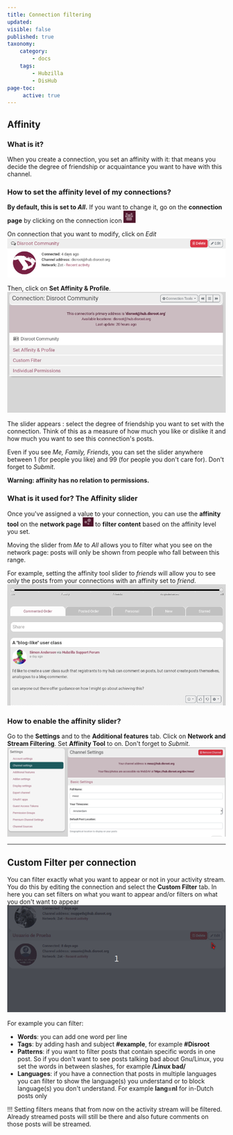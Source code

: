 ```yaml
---
title: Connection filtering
updated:
visible: false
published: true
taxonomy:
    category:
        - docs
    tags:
        - Hubzilla
        - DisHub
page-toc:
     active: true
---
```

## Affinity
### What is it?
When you create a connection, you set an affinity with it: that means you decide the degree of friendship or acquaintance you want to have with this channel.

### How to set the affinity level of my connections?
**By default, this is set to *All*.** If you want to change it, go on the **connection page** by clicking on the connection icon ![connection_icon](en/connection_icon.png)

On connection that you want to modify, click on *Edit*
![connection_disroot](en/connection_disroot.png)

Then, click on **Set Affinity & Profile**.
![affinity_set](en/set_affinity.gif)

The slider appears : select the degree of friendship you want to set with the connection. Think of this as a measure of how much you like or dislike it and how much you want to see this connection's posts.

Even if you see *Me, Family, Friends*, you can set the slider anywhere between 1 (for people you like) and 99 (for people you don't care for). Don't forget to *Submit*.

**Warning: affinity has no relation to permissions.**

### What is it used for? The Affinity slider
Once you've assigned a value to your connection, you can use the **affinity tool** on the **network page** ![network_icon](en/network_icon.png) to **filter content** based on the affinity level you set.

Moving the slider from *Me* to *All* allows you to filter what you see on the network page: posts will only be shown from people who fall between this range.

For example, setting the affinity tool slider to *friends* will allow you to see only the posts from your connections with an affinity set to *friend*.
![affinity_filter](en/affinity_filter.gif)

### How to enable the affinity slider?
Go to the **Settings** and to the **Additional features** tab. Click on **Network and Stream Filtering**.
Set **Affinity Tool** to on. Don't forget to *Submit*.
![activate_affinity](en/activate_affinity.gif)

----------

## Custom Filter per connection
You can filter exactly what you want to appear or not in your activity stream. You do this by editing the connection and select the **Custom Filter** tab. In here you can set filters on what you want to appear and/or filters on what you don't want to appear  
![ConnectionFilter](en/ConnectionFilter.gif)  

For example you can filter:
* **Words**: you can add one word per line
* **Tags**: by adding hash and subject **#example**, for example **#Disroot**
* **Patterns**: if you want to filter posts that contain specific words in one post. So if you don't want to see posts talking bad about Gnu/Linux, you set the words in between slashes, for example **/Linux bad/**  
* **Languages**: if you have a connection that posts in multiple languages you can filter to show the language(s) you understand or to block language(s) you don't understand. For example **lang=nl** for in-Dutch posts only

!!! Setting filters means that from now on the activity stream will be filtered. Already streamed posts will still be there and also future comments on those posts will be streamed.
